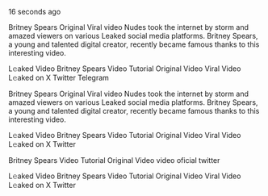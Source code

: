 16 seconds ago

Britney Spears Original Viral video Nudes took the internet by storm and amazed viewers on various Leaked social media platforms. Britney Spears, a young and talented digital creator, recently became famous thanks to this interesting video.

L𝚎aked Video Britney Spears Video Tutorial Original Video Viral Video L𝚎aked on X Twitter Telegram


Britney Spears Original Viral video Nudes took the internet by storm and amazed viewers on various Leaked social media platforms. Britney Spears, a young and talented digital creator, recently became famous thanks to this interesting video.

L𝚎aked Video Britney Spears Video Tutorial Original Video Viral Video L𝚎aked on X Twitter

Britney Spears Video Tutorial Original Video video oficial twitter

L𝚎aked Video Britney Spears Video Tutorial Original Video Viral Video L𝚎aked on X Twitter

